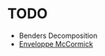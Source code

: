 # TODO

 - Benders Decomposition
 - [Enveloppe McCormick](https://optimization.cbe.cornell.edu/index.php?title=McCormick_envelopes)

